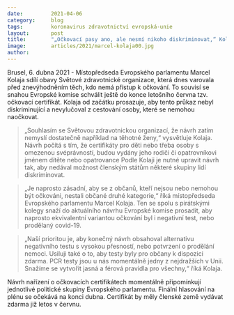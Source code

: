 ```yaml
---
date:         2021-04-06 
category:     blog
tags:         koronavirus zdravotnictví evropská-unie
layout:       post
title:        "„Očkovací pasy ano, ale nesmí nikoho diskriminovat,“ Kolaja sdílí obavy WHO"
image:        articles/2021/marcel-kolaja00.jpg
author:       
---
```




Brusel, 6. dubna 2021 - Místopředseda Evropského parlamentu Marcel Kolaja sdílí obavy Světové zdravotnické organizace, která dnes varovala před znevýhodněním těch, kdo nemá přístup k očkování. To souvisí se snahou Evropské komise schválit ještě do konce letošního června tzv. očkovací certifikát. Kolaja od začátku prosazuje, aby tento průkaz nebyl diskriminující a nevylučoval z cestování osoby, které se nemohou naočkovat.

> „Souhlasím se Světovou zdravotnickou organizací, že návrh zatím nemyslí dostatečně například na těhotné ženy,“ vysvětluje Kolaja. Návrh počítá s tím, že certifikáty pro děti nebo třeba osoby s omezenou svéprávností, budou vydány jeho rodiči či opatrovníkovi jménem dítěte nebo opatrovance Podle Kolaji je nutné upravit návrh tak, aby nedával možnost členským státům některé skupiny lidí diskriminovat.

> „Je naprosto zásadní, aby se z občanů, kteří nejsou nebo nemohou být očkováni, nestali občané druhé kategorie,“ říká místopředseda Evropského parlamentu Marcel Kolaja. Ten se spolu s pirátskými kolegy snaží do aktuálního návrhu Evropské komise prosadit, aby naprosto ekvivalentní variantou očkování byl i negativní test, nebo prodělaný covid-19.

> „Naší prioritou je, aby konečný návrh obsahoval alternativu negativního testu s vysokou přesností, nebo potvrzení o prodělání nemoci. Usiluji také o to, aby testy byly pro občany k dispozici zdarma. PCR testy jsou u nás momentálně jedny z nejdražších v Unii. Snažíme se vytvořit jasná a férová pravidla pro všechny,“ říká Kolaja.

Návrh nařízení o očkovacích certifikátech momentálně připomínkují jednotlivé politické skupiny Evropského parlamentu. Finální hlasování na plénu se očekává na konci dubna. Certifikát by měly členské země vydávat zdarma již letos v červnu.
